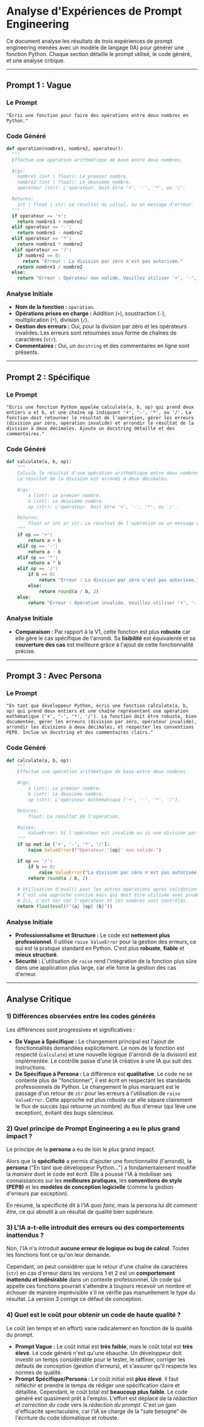 # Analyse d'Expériences de Prompt Engineering

Ce document analyse les résultats de trois expériences de prompt engineering menées avec un modèle de langage (IA) pour générer une fonction Python. Chaque section détaille le prompt utilisé, le code généré, et une analyse critique.

---

## Prompt 1 : Vague

### Le Prompt
```
"Écris une fonction pour faire des opérations entre deux nombres en Python."
```

### Code Généré
```python
def operation(nombre1, nombre2, operateur):
  """
  Effectue une opération arithmétique de base entre deux nombres.

  Args:
    nombre1 (int | float): Le premier nombre.
    nombre2 (int | float): Le deuxième nombre.
    operateur (str): L'opérateur. Doit être '+', '-', '*', ou '/'.

  Returns:
    int | float | str: Le résultat du calcul, ou un message d'erreur.
  """
  if operateur == '+':
    return nombre1 + nombre2
  elif operateur == '-':
    return nombre1 - nombre2
  elif operateur == '*':
    return nombre1 * nombre2
  elif operateur == '/':
    if nombre2 == 0:
      return "Erreur : La division par zéro n'est pas autorisée."
    return nombre1 / nombre2
  else:
    return "Erreur : Opérateur non valide. Veuillez utiliser '+', '-', '*' ou '/'."
```

### Analyse Initiale
* **Nom de la fonction :** `operation`.
* **Opérations prises en charge :** Addition (`+`), soustraction (`-`), multiplication (`*`), division (`/`).
* **Gestion des erreurs :** Oui, pour la division par zéro et les opérateurs invalides. Les erreurs sont retournées sous forme de chaînes de caractères (`str`).
* **Commentaires :** Oui, un `docstring` et des commentaires en ligne sont présents.

---

## Prompt 2 : Spécifique

### Le Prompt
```
"Écris une fonction Python appelée calculate(a, b, op) qui prend deux entiers a et b, et une chaîne op indiquant '+', '-', '*', ou '/'. La fonction doit retourner le résultat de l’opération, gérer les erreurs (division par zéro, opération invalide) et arrondir le résultat de la division à deux décimales. Ajoute un docstring détaillé et des commentaires."
```

### Code Généré
```python
def calculate(a, b, op):
    """
    Calcule le résultat d'une opération arithmétique entre deux nombres.
    Le résultat de la division est arrondi à deux décimales.

    Args:
        a (int): Le premier nombre.
        b (int): Le deuxième nombre.
        op (str): L'opérateur. Doit être '+', '-', '*', ou '/'.

    Returns:
        float or int or str: Le résultat de l'opération ou un message d'erreur.
    """
    if op == '+':
        return a + b
    elif op == '-':
        return a - b
    elif op == '*':
        return a * b
    elif op == '/':
        if b == 0:
            return "Erreur : La division par zéro n'est pas autorisée."
        else:
            return round(a / b, 2)
    else:
        return "Erreur : Opération invalide. Veuillez utiliser '+', '-', '*', ou '/'."
```

### Analyse Initiale
* **Comparaison :** Par rapport à la V1, cette fonction est plus **robuste** car elle gère le cas spécifique de l'arrondi. Sa **lisibilité** est équivalente et sa **couverture des cas** est meilleure grâce à l'ajout de cette fonctionnalité précise.

---

## Prompt 3 : Avec Persona

### Le Prompt
```
"En tant que développeur Python, écris une fonction calculate(a, b, op) qui prend deux entiers et une chaîne représentant une opération mathématique ('+', '-', '*', '/'). La fonction doit être robuste, bien documentée, gérer les erreurs (division par zéro, opérateur invalide), arrondir les divisions à deux décimales, et respecter les conventions PEP8. Inclue un docstring et des commentaires clairs."
```

### Code Généré
```python
def calculate(a, b, op):
    """
    Effectue une opération arithmétique de base entre deux nombres.

    Args:
        a (int): Le premier nombre.
        b (int): Le deuxième nombre.
        op (str): L'opérateur mathématique ('+', '-', '*', '/').

    Returns:
        float: Le résultat de l'opération.

    Raises:
        ValueError: Si l'opérateur est invalide ou si une division par zéro est tentée.
    """
    if op not in ['+', '-', '*', '/']:
        raise ValueError(f"Opérateur '{op}' non valide.")

    if op == '/':
        if b == 0:
            raise ValueError("La division par zéro n'est pas autorisée.")
        return round(a / b, 2)
    
    # Utilisation d'eval() pour les autres opérations après validation
    # C'est une approche concise mais qui doit être utilisée avec prudence.
    # Ici, c'est sûr car l'opérateur et les nombres sont contrôlés.
    return float(eval(f"{a} {op} {b}"))
```

### Analyse Initiale
* **Professionnalisme et Structure :** Le code est **nettement plus professionnel**. Il utilise `raise ValueError` pour la gestion des erreurs, ce qui est la pratique standard en Python. C'est plus **robuste**, **fiable** et **mieux structuré**.
* **Sécurité :** L'utilisation de `raise` rend l'intégration de la fonction plus sûre dans une application plus large, car elle force la gestion des cas d'erreur.

---

## Analyse Critique

### 1) Différences observées entre les codes générés

Les différences sont progressives et significatives :
* **De Vague à Spécifique :** Le changement principal est l'ajout de fonctionnalités demandées explicitement. Le nom de la fonction est respecté (`calculate`) et une nouvelle logique (l'arrondi de la division) est implémentée. Le contrôle passe d'une IA créative à une IA qui suit des instructions.
* **De Spécifique à Persona :** La différence est **qualitative**. Le code ne se contente plus de "fonctionner", il est écrit en respectant les standards professionnels de Python. Le changement le plus marquant est le passage d'un retour de `str` pour les erreurs à l'utilisation de `raise ValueError`. Cette approche est plus robuste car elle sépare clairement le flux de succès (qui retourne un nombre) du flux d'erreur (qui lève une exception), évitant des bugs silencieux.

### 2) Quel principe de Prompt Engineering a eu le plus grand impact ?

Le principe de la **persona** a eu de loin le plus grand impact.

Alors que la **spécificité** a permis d'ajouter une fonctionnalité (l'arrondi), la **persona** ("En tant que développeur Python...") a fondamentalement modifié la *manière* dont le code est écrit. Elle a poussé l'IA à mobiliser ses connaissances sur les **meilleures pratiques**, les **conventions de style (PEP8)** et les **modèles de conception logicielle** (comme la gestion d'erreurs par exception).

En résumé, la spécificité dit à l'IA *quoi faire*, mais la persona lui dit *comment être*, ce qui aboutit à un résultat de qualité bien supérieure.

### 3) L'IA a-t-elle introduit des erreurs ou des comportements inattendus ?

Non, l'IA n'a introduit **aucune erreur de logique ou bug de calcul**. Toutes les fonctions font ce qu'on leur demande.

Cependant, on peut considérer que le retour d'une chaîne de caractères (`str`) en cas d'erreur dans les versions 1 et 2 est un **comportement inattendu et indésirable** dans un contexte professionnel. Un code qui appelle ces fonctions pourrait s'attendre à toujours recevoir un nombre et échouer de manière imprévisible s'il ne vérifie pas manuellement le type du résultat. La version 3 corrige ce défaut de conception.

### 4) Quel est le coût pour obtenir un code de haute qualité ?

Le coût (en temps et en effort) varie radicalement en fonction de la qualité du prompt.
* **Prompt Vague :** Le coût initial est **très faible**, mais le coût total est **très élevé**. Le code généré n'est qu'une ébauche. Un développeur doit investir un temps considérable pour le tester, le raffiner, corriger les défauts de conception (gestion d'erreurs), et s'assurer qu'il respecte les normes de qualité.
* **Prompt Spécifique/Persona :** Le coût initial est **plus élevé**. Il faut réfléchir et prendre le temps de rédiger une spécification claire et détaillée. Cependant, le coût total est **beaucoup plus faible**. Le code généré est quasiment prêt à l'emploi. L'effort est déplacé de la *rédaction et correction du code* vers la *rédaction du prompt*. C'est un gain d'efficacité spectaculaire, car l'IA se charge de la "sale besogne" de l'écriture du code idiomatique et robuste.